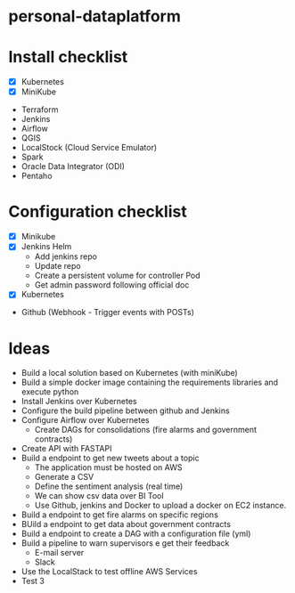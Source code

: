 # personal-dataplatform

# Install checklist
- [X] Kubernetes
- [X] MiniKube
- Terraform
- Jenkins
- Airflow
- QGIS
- LocalStock (Cloud Service Emulator)
- Spark
- Oracle Data Integrator (ODI)
- Pentaho
  
# Configuration checklist
- [X] Minikube
- [X] Jenkins Helm
  - Add jenkins repo
  - Update repo
  - Create a persistent volume for controller Pod
  - Get admin password following official doc
- [X] Kubernetes
- Github (Webhook - Trigger events with POSTs)


# Ideas
- Build a local solution based on Kubernetes (with miniKube)
- Build a simple docker image containing the requirements libraries and execute python
- Install Jenkins over Kubernetes
- Configure the build pipeline between github and Jenkins
- Configure Airflow over Kubernetes
  - Create DAGs for consolidations (fire alarms and government contracts)
- Create API with FASTAPI
- Build a endpoint to get new tweets about a topic
  - The application must be hosted on AWS
  - Generate a CSV
  - Define the sentiment analysis (real time)
  - We can show csv data over BI Tool
  - Use Github, jenkins and Docker to upload a docker on EC2 instance.
- Build a endpoint to get fire alarms on specific regions
- BUild a endpoint to get data about government contracts
- Build a endpoint to create a DAG with a configuration file (yml)
- Build a pipeline to warn supervisors e get their feedback
  - E-mail server
  - Slack
- Use the LocalStack to test offline AWS Services
- Test 3